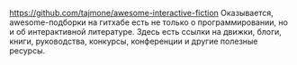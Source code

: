 https://github.com/tajmone/awesome-interactive-fiction
Оказывается, awesome-подборки на гитхабе есть не только о программировании, но и об интерактивной литературе. Здесь есть ссылки на движки, блоги, книги, руководства, конкурсы, конференции и другие полезные ресурсы.